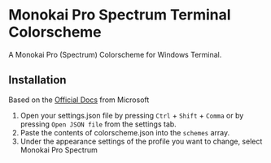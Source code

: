 # Monokai Pro Spectrum Terminal Colorscheme
A Monokai Pro (Spectrum) Colorscheme for Windows Terminal.

## Installation
Based on the [Official Docs](https://learn.microsoft.com/en-us/windows/terminal/custom-terminal-gallery/custom-schemes) from Microsoft
1. Open your settings.json file by pressing `Ctrl` + `Shift` + `Comma` or by pressing `Open JSON file` from the settings tab.
2. Paste the contents of colorscheme.json into the `schemes` array.
3. Under the appearance settings of the profile you want to change, select Monokai Pro Spectrum
